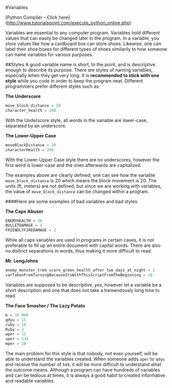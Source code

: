 #Variables

[Python Compiler - Click here] (http://www.tutorialspoint.com/execute_python_online.php)

Variables are essential to any computer program. Variables hold different values that can easily be changed later in the program. In a variable, you _store_ values like how a cardboard box can store shoes. Likewise, one can label their shoe boxes for different types of shoes similarily to how someone can name variables for various purposes.

##Styles
A good variable name is short, to the point, and is descriptive enough to describe its purpose. There are styles of naming variables, especially when they get very long. It is __recommended to stick with one style__ while you code in order to keep the program neat.
Different programmers prefer different styles such as:

__The Underscore__
```py
move_block_distance = 20
character_health = 100
```
With the Underscore style, all words in the variable are lower-case, separated by an underscore.

__The Lower-Upper Case__
```py
moveBlockDistance = 20
characterHealth = 200
```
With the Lower-Upper Case style there are no underscores, however the first word is lower-case and the ones afterwards are capitalized.

The examples above are clearly defined; one can see how the variable ```move_block_distance``` is 20 which means the block movement is 20. The units (ft, meters) are not defined, but since we are working with variables, the value of ```move_block_distance``` can be changed within a program.

####Here are some examples of bad variables and bad styles:

__The Caps Abuser__
```py
ENEMYHEALTH = 36
BULLETDAMAGE = 4
FRIENDLYFIREDAMAGE = 2
```
While all caps variables are used in programs in certain cases, it is not preferable to fill up an entire document with capital words. There are also no distinct separations in words, thus making it more difficult to read.

__Mr. LongJohns__
```py
enemy_monster_tree_scare_green_health_after_two_days_at_night = 2
varTakenFromTurningBecauseItsWithThisScriptFromTheBeginning = 10
```
Variables are supposed to be descriptive, _yes_, however let a variable be a short description and one that does not take a tremendously long time to read.

__The Face Smasher / The Lazy Potato__
```py
b = 10 000
qdyu = 15
ruby = 10
Ruby = 2
wper = 12
uper = 534
mper = 20
```
The main problem for this style is that nobody, not even yourself, will be able to understand the variables created. When someone adds ```uper``` to ```qdyu``` and receive the number of ```549```, it will be more difficult to understand what the outcome means. Although a program can have hundreds of variables and can be tedious at times, it is always a good habit to created informative and readable variables.
